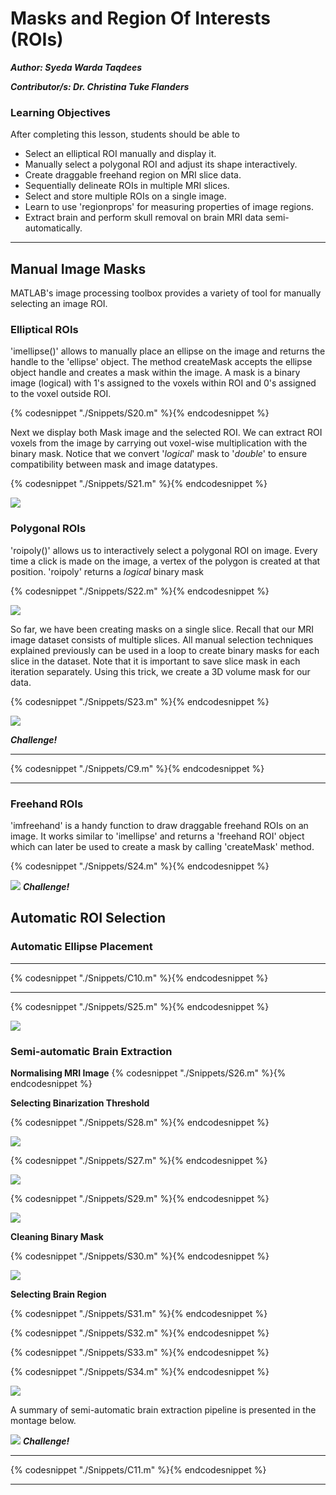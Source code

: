 # Masks and Region Of Interests (ROIs)

***Author: Syeda Warda Taqdees***

***Contributor/s: Dr. Christina Tuke Flanders***


### Learning Objectives

After completing this lesson, students should be able to

*   Select an elliptical ROI manually and display it.
*   Manually select a polygonal ROI and adjust its shape interactively.
*   Create draggable freehand region on MRI slice data.
*   Sequentially delineate ROIs in multiple MRI slices.
*   Select and store multiple ROIs on a single image.
*   Learn to use 'regionprops' for measuring properties of image regions.
*   Extract brain and perform skull removal on brain MRI data semi-automatically. 
_____________________________________________________________


## Manual Image Masks
MATLAB's image processing toolbox provides a variety of tool for manually selecting an image ROI.


### Elliptical ROIs

'imellipse()' allows to manually place an ellipse on the image and returns the handle to the 'ellipse' object. The method createMask accepts the ellipse object handle and creates a mask within the image. A mask is a binary image (logical) with 1's assigned to the voxels within ROI and 0's assigned to the voxel outside ROI.

{% codesnippet "./Snippets/S20.m" %}{% endcodesnippet %}

Next we display both Mask image and the selected ROI. We can extract ROI voxels from the image by carrying out voxel-wise multiplication with the binary mask. Notice that we convert '*logical*' mask to '*double*' to ensure compatibility between mask and image datatypes. 

{% codesnippet "./Snippets/S21.m" %}{% endcodesnippet %}

![](./BookImages/maskManuElip.jpg)


### Polygonal ROIs

'roipoly()' allows us to interactively select a polygonal ROI on image. Every time a click is made on the image, a vertex of the polygon is created at that position. 'roipoly' returns a *logical* binary mask


{% codesnippet "./Snippets/S22.m" %}{% endcodesnippet %}

![](./BookImages/maskManuRoiploy.jpg)

So far, we have been creating masks on a single slice. Recall that our MRI image dataset consists of multiple slices. All manual selection techniques explained previously can be used in a loop to create binary masks for each slice in the dataset. Note that it is important to save slice mask in each iteration separately. Using this trick, we create a 3D volume mask for our data.

{% codesnippet "./Snippets/S23.m" %}{% endcodesnippet %}

![](./BookImages/maskManuMultiRoipoly.jpg)

***Challenge!***
_________________________________________________________________
{% codesnippet "./Snippets/C9.m" %}{% endcodesnippet %}
________________________________________________________________


### Freehand ROIs

'imfreehand' is a handy function to draw draggable freehand ROIs on an image. It works similar to 'imellipse' and returns a 'freehand ROI' object which can later be used to create a mask by calling 'createMask' method.

{% codesnippet "./Snippets/S24.m" %}{% endcodesnippet %}

![](./BookImages/maskManuFreehand.jpg)
***Challenge!***


## Automatic ROI Selection


### Automatic Ellipse Placement

_________________________________________________________________
{% codesnippet "./Snippets/C10.m" %}{% endcodesnippet %}
_________________________________________________________________

{% codesnippet "./Snippets/S25.m" %}{% endcodesnippet %}

![](./BookImages/maskAutoElips.jpg)


### Semi-automatic Brain Extraction

**Normalising MRI Image**
{% codesnippet "./Snippets/S26.m" %}{% endcodesnippet %}

**Selecting Binarization Threshold**

{% codesnippet "./Snippets/S28.m" %}{% endcodesnippet %}

![](./BookImages/brainHist.jpg)

{% codesnippet "./Snippets/S27.m" %}{% endcodesnippet %}

![](./BookImages/brainMesh.jpg)

{% codesnippet "./Snippets/S29.m" %}{% endcodesnippet %}

![](./BookImages/brainExtractMask.jpg)

**Cleaning Binary Mask**

{% codesnippet "./Snippets/S30.m" %}{% endcodesnippet %}

![](./BookImages/brainExtractClean.jpg)

**Selecting Brain Region**

{% codesnippet "./Snippets/S31.m" %}{% endcodesnippet %}

{% codesnippet "./Snippets/S32.m" %}{% endcodesnippet %}

{% codesnippet "./Snippets/S33.m" %}{% endcodesnippet %}

{% codesnippet "./Snippets/S34.m" %}{% endcodesnippet %}

![](./BookImages/brainExtractFill.jpg)

A summary of semi-automatic brain extraction pipeline is presented in the montage below.

![](./BookImages/brainExtractMontage.jpg)
***Challenge!***
_________________________________________________________________
{% codesnippet "./Snippets/C11.m" %}{% endcodesnippet %}
_________________________________________________________________
